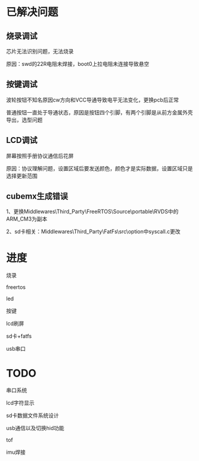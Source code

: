 # 已解决问题

## 烧录调试

芯片无法识别问题，无法烧录

原因：swd的22R电阻未焊接，boot0上拉电阻未连接导致悬空

## 按键调试

波轮按钮不知名原因cw方向和VCC导通导致电平无法变化，更换pcb后正常

普通按钮一直处于导通状态，原因是按钮四个引脚，有两个引脚是从前方金属外壳导出，选型问题

## LCD调试

屏幕按照手册协议通信后花屏

原因：协议理解问题，设置区域后要发送颜色，颜色才是实际数据，设置区域只是选择更新范围

##  cubemx生成错误

1、更换Middlewares\Third_Party\FreeRTOS\Source\portable\RVDS中的ARM_CM3为副本

 2、sd卡相关：Middlewares\Third_Party\FatFs\src\option中syscall.c更改

# 进度

烧录

freertos

led

按键

lcd刷屏

sd卡+fatfs

usb串口

# TODO

串口系统

lcd字符显示

sd卡数据文件系统设计

usb通信以及切换hid功能

tof

imu焊接
